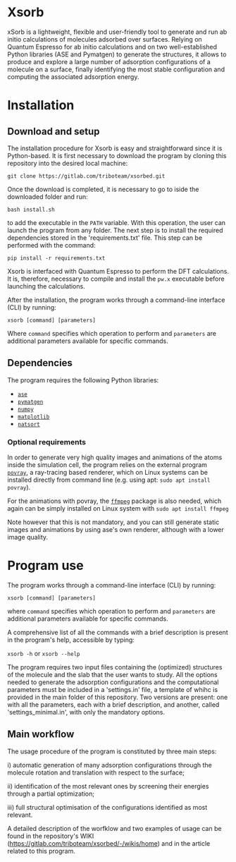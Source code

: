 # Xsorb

xSorb is a lightweight, flexible and user-friendly tool to generate and run ab initio calculations of molecules adsorbed over surfaces. 
Relying on Quantum Espresso for ab initio calculations and on two well-established Python libraries (ASE and Pymatgen) to generate the structures, it allows to produce and explore a large number of adsorption configurations of a molecule on a surface, finally identifying the most stable configuration  and computing the associated adsorption energy.

# Installation

## Download and setup

The installation procedure for Xsorb is easy and straightforward since it is Python-based. It is first necessary to download the program by cloning this repository into the desired local machine:  

`git clone https://gitlab.com/triboteam/xsorbed.git`

Once the download is completed, it is necessary to go to iside the downloaded folder and run: 

`bash install.sh`

to add the executable in the `PATH` variable. With this operation, the user can launch the program from any folder. The next step is to install the required dependencies stored in the 'requirements.txt' file. This step can be performed with the command:

`pip install -r requirements.txt`

Xsorb is interfaced with Quantum Espresso to perform the DFT calculations. It is, therefore, necessary to compile and install the `pw.x` executable before launching the calculations.

After the installation, the program works through a command-line interface (CLI) by running:  


`xsorb [command] [parameters]`


Where `command` specifies which operation to perform and `parameters` are additional parameters available for specific commands.


## Dependencies

The program requires the following Python libraries:
- [`ase`](https://wiki.fysik.dtu.dk/ase/index.html)
- [`pymatgen`](https://pymatgen.org/)
- [`numpy`](https://numpy.org/)
- [`matplotlib`](https://matplotlib.org/)
- [`natsort`](https://natsort.readthedocs.io/en/5.4.1/index.html)


### Optional requirements
In order to generate very high quality images and animations of the atoms inside the simulation cell, the program relies on the external program [`povray`](http://www.povray.org/), a ray-tracing based renderer, which on Linux systems can be installed directly from command line (e.g. using apt: `sudo apt install povray`). 
 
For the animations with povray, the [`ffmpeg`](https://ffmpeg.org/) package is also needed, which again can be simply installed on Linux system with `sudo apt install ffmpeg`

Note however that this is not mandatory, and you can still generate static images and animations by using ase's own renderer, although with a lower image quality.

# Program use

The program works through a command-line interface (CLI) by running:  

`xsorb [command] [parameters]`

where `command` specifies which operation to perform and `parameters` are additional parameters available for specific commands.

A comprehensive list of all the commands with a brief description is present in the program's help, accessible by typing:

`xsorb -h` or `xsorb --help`

The program requires two input files containing the (optimized) structures of the molecule and the slab that the user wants to study. All the options needed to generate the adsorption configurations and the computational parameters must be included in a 'settings.in' file, a template of whihc is provided in the main folder of this repository. Two versions are present: one with all the parameters, each with a brief description, and another, called 'settings_minimal.in', with only the mandatory options.

## Main workflow

The usage procedure of the program is constituted by three main steps:

i) automatic generation of many adsorption configurations through the molecule rotation and translation with respect to the surface; 

ii) identification of the most relevant ones by screening their energies through a partial optimization; 

iii) full structural optimisation of the configurations identified as most relevant. 

A detailed description of the worfklow and two examples of usage can be found in the repository's WIKI (https://gitlab.com/triboteam/xsorbed/-/wikis/home) and in the article related to this program.

